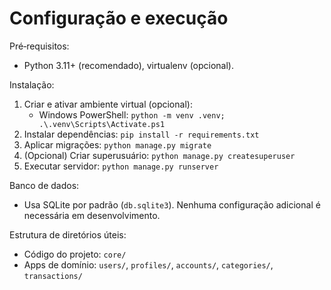 # Configuração e execução

Pré‑requisitos:
- Python 3.11+ (recomendado), virtualenv (opcional).

Instalação:
1. Criar e ativar ambiente virtual (opcional):
   - Windows PowerShell: `python -m venv .venv; .\.venv\Scripts\Activate.ps1`
2. Instalar dependências: `pip install -r requirements.txt`
3. Aplicar migrações: `python manage.py migrate`
4. (Opcional) Criar superusuário: `python manage.py createsuperuser`
5. Executar servidor: `python manage.py runserver`

Banco de dados:
- Usa SQLite por padrão (`db.sqlite3`). Nenhuma configuração adicional é necessária em desenvolvimento.

Estrutura de diretórios úteis:
- Código do projeto: `core/`
- Apps de domínio: `users/`, `profiles/`, `accounts/`, `categories/`, `transactions/`
